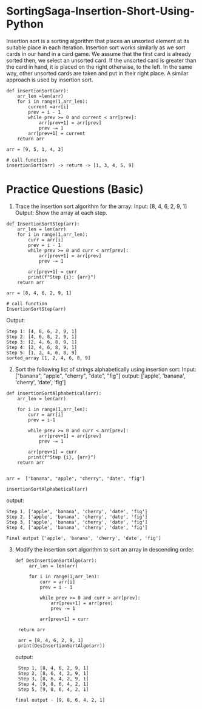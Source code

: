# SortingSaga-Insertion-Short-Using-Python

Insertion sort is a sorting algorithm that places an unsorted element at its suitable place in each iteration.
Insertion sort works similarly as we sort cards in our hand in a card game.
We assume that the first card is already sorted then, we select an unsorted card. If the unsorted card is greater than the card in hand, it is placed on the right otherwise, to the left. In the same way, other unsorted cards are taken and put in their right place.
A similar approach is used by insertion sort.

```
def insertionSort(arr):
    arr_len =len(arr)
    for i in range(1,arr_len):
        current =arr[i]
        prev = i - 1
        while prev >= 0 and current < arr[prev]:
            arr[prev+1] = arr[prev]
            prev -= 1
        arr[prev+1] = current
    return arr

arr = [9, 5, 1, 4, 3]

# call function
insertionSort(arr) -> return -> [1, 3, 4, 5, 9]

```


# Practice Questions (Basic)

1. Trace the insertion sort algorithm for the array:
Input: [8, 4, 6, 2, 9, 1]
Output: Show the array at each step.

```
def InsertionSortStep(arr):
    arr_len = len(arr)
    for i in range(1,arr_len):
        curr = arr[i]
        prev = i - 1
        while prev >= 0 and curr < arr[prev]:
            arr[prev+1] = arr[prev]
            prev -= 1
        
        arr[prev+1] = curr
        print(f"Step {i}: {arr}")
    return arr

arr = [8, 4, 6, 2, 9, 1]

# call function
InsertionSortStep(arr)
```
Output:
```
Step 1: [4, 8, 6, 2, 9, 1]
Step 2: [4, 6, 8, 2, 9, 1]
Step 3: [2, 4, 6, 8, 9, 1]
Step 4: [2, 4, 6, 8, 9, 1]
Step 5: [1, 2, 4, 6, 8, 9]
sorted_array [1, 2, 4, 6, 8, 9]
```

2. Sort the following list of strings alphabetically using insertion sort:
Input: ["banana", "apple", "cherry", "date", "fig"]
output: ['apple', 'banana', 'cherry', 'date', 'fig']

```
def insertionSortAlphabetical(arr):
    arr_len = len(arr)
    
    for i in range(1,arr_len):
        curr = arr[i]
        prev = i-1
        
        while prev >= 0 and curr < arr[prev]:
            arr[prev+1] = arr[prev]
            prev -= 1
        
        arr[prev+1] = curr
        print(f"Step {i}, {arr}")
    return arr


arr =  ["banana", "apple", "cherry", "date", "fig"]

insertionSortAlphabetical(arr)
```
output:

```
Step 1, ['apple', 'banana', 'cherry', 'date', 'fig']
Step 2, ['apple', 'banana', 'cherry', 'date', 'fig']
Step 3, ['apple', 'banana', 'cherry', 'date', 'fig']
Step 4, ['apple', 'banana', 'cherry', 'date', 'fig']

Final output ['apple', 'banana', 'cherry', 'date', 'fig']
```

3. Modify the insertion sort algorithm to sort an array in descending order.
   ```
   def DesInsertionSortAlgo(arr):
        arr_len = len(arr)
    
        for i in range(1,arr_len):
            curr = arr[i]
            prev = i - 1
        
            while prev >= 0 and curr > arr[prev]:
                arr[prev+1] = arr[prev]
                prev -= 1
        
            arr[prev+1] = curr
   
    return arr
    
    arr = [8, 4, 6, 2, 9, 1]
    print(DesInsertionSortAlgo(arr))

   ```
   output:
   
   ```
    Step 1, [8, 4, 6, 2, 9, 1]
    Step 2, [8, 6, 4, 2, 9, 1]
    Step 3, [8, 6, 4, 2, 9, 1]
    Step 4, [9, 8, 6, 4, 2, 1]
    Step 5, [9, 8, 6, 4, 2, 1]

   final output - [9, 8, 6, 4, 2, 1]

   ```

